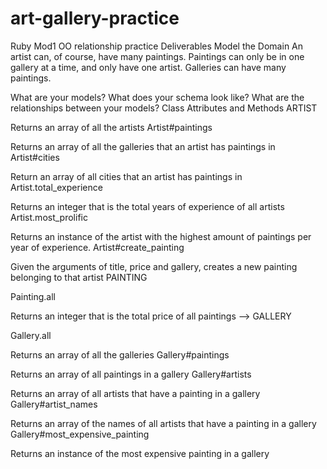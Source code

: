 # art-gallery-practice
Ruby Mod1 OO relationship practice
Deliverables
Model the Domain
An artist can, of course, have many paintings. Paintings can only be in one gallery at a time, and only have one artist. Galleries can have many paintings.

What are your models?
What does your schema look like?
What are the relationships between your models?
Class Attributes and Methods
ARTIST

<!-- Artist.all -->

Returns an array of all the artists
Artist#paintings

<!-- Returns an array all the paintings by an artist
Artist#galleries -->

Returns an array of all the galleries that an artist has paintings in
Artist#cities

Return an array of all cities that an artist has paintings in
Artist.total_experience

Returns an integer that is the total years of experience of all artists
Artist.most_prolific

Returns an instance of the artist with the highest amount of paintings per year of experience.
Artist#create_painting

Given the arguments of title, price and gallery, creates a new painting belonging to that artist
PAINTING

Painting.all

<!-- Returns an array of all the paintings
<!-- Painting.total_price -->

Returns an integer that is the total price of all paintings -->
GALLERY

Gallery.all

Returns an array of all the galleries
Gallery#paintings

Returns an array of all paintings in a gallery
Gallery#artists

Returns an array of all artists that have a painting in a gallery
Gallery#artist_names

Returns an array of the names of all artists that have a painting in a gallery
Gallery#most_expensive_painting

Returns an instance of the most expensive painting in a gallery